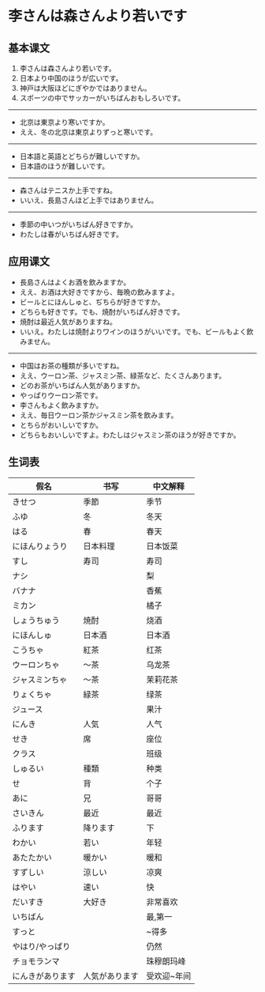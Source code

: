 # 李さんは森さんより若いです

## 基本课文

1. 李さんは森さんより若いです。
2. 日本より中国のほうが広いです。
3. 神戸は大阪ほどにぎやかではありません。
4. スポーツの中でサッカーがいちばんおもしろいです。

---

- 北京は東京より寒いですか。
- ええ、冬の北京は東京よりずっと寒いです。

---

- 日本語と英語とどちらが難しいですか。
- 日本語のほうが難しいです。

---

- 森さんはテニスか上手ですね。
- いいえ、長島さんほど上手ではありません。

---

- 季節の中いつがいちばん好きですか。
- わたしは春がいちばん好きです。

## 应用课文

- 長島さんはよくお酒を飲みますか。
- ええ、お酒は大好きですから、毎晩の飲みますよ。
- ビールとにほんしゅと、ぢちらが好きですか。
- どちらも好きです。でも、焼酎がいちばん好きです。
- 焼酎は最近人気がありますね。
- いいえ。わたしは焼酎よりワインのほうがいいです。でも、ビールもよく飲みません。

---

- 中国はお茶の種類が多いですね。
- ええ、ウーロン茶、ジャスミン茶、緑茶など、たくさんあります。
- どのお茶がいちばん人気がありますか。
- やっぱりウーロン茶です。
- 李さんもよく飲みますか。
- ええ、毎日ウーロン茶かジャスミン茶を飲みます。
- とちらがおいしいですか。
- どちらもおいしいですよ。わたしはジャスミン茶のほうが好きですか。

## 生词表

| 假名             | 书写           | 中文解释    |
| ---------------- | -------------- | ----------- |
| きせつ           | 季節           | 季节        |
| ふゆ             | 冬             | 冬天        |
| はる             | 春             | 春天        |
| にほんりょうり   | 日本料理       | 日本饭菜    |
| すし             | 寿司           | 寿司        |
| ナシ             |                | 梨          |
| バナナ           |                | 香蕉        |
| ミカン           |                | 橘子        |
| しょうちゅう     | 焼酎           | 烧酒        |
| にほんしゅ       | 日本酒         | 日本酒      |
| こうちゃ         | 紅茶           | 红茶        |
| ウーロンちゃ     | ～茶           | 乌龙茶      |
| ジャスミンちゃ   | ～茶           | 茉莉花茶    |
| りょくちゃ       | 緑茶           | 绿茶        |
| ジュース         |                | 果汁        |
| にんき           | 人気           | 人气        |
| せき             | 席             | 座位        |
| クラス           |                | 班级        |
| しゅるい         | 種類           | 种类        |
| せ               | 背             | 个子        |
| あに             | 兄             | 哥哥        |
| さいきん         | 最近           | 最近        |
| ふります         | 降ります       | 下          |
| わかい           | 若い           | 年轻        |
| あたたかい       | 暖かい         | 暖和        |
| すずしい         | 涼しい         | 凉爽        |
| はやい           | 速い           | 快          |
| だいすき         | 大好き         | 非常喜欢    |
| いちばん         |                | 最,第一     |
| すっと           |                | ~得多       |
| やはり/やっぱり  |                | 仍然        |
| チョモランマ     |                | 珠穆朗玛峰  |
| にんきがあります | 人気があります | 受欢迎~年间 |
